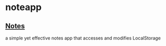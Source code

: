 # noteapp

## [Notes](https://marxtin.github.io/notesApp)
a simple yet effective notes app that accesses and modifies LocalStorage
